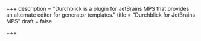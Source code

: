 +++
description = "Durchblick is a plugin for JetBrains MPS that provides an alternate editor for generator templates."
title = "Durchblick for JetBrains MPS"
draft = false

+++
